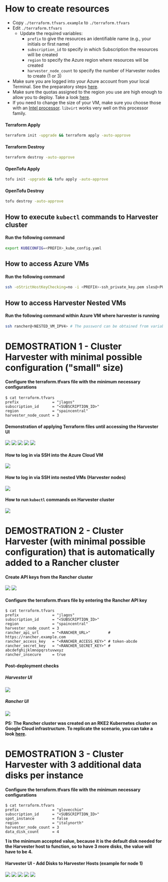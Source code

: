 # How to create resources

- Copy `./terraform.tfvars.example` to `./terraform.tfvars`
- Edit `./terraform.tfvars`
  - Update the required variables:
    - `prefix` to give the resources an identifiable name (e.g., your initials or first name)
    - `subscription_id` to specify in which Subscription the resources will be created
    - `region` to specify the Azure region where resources will be created
    - `harvester_node_count` to specify the number of Harvester nodes to create (1 or 3)
- Make sure you are logged into your Azure account from your local Terminal. See the preparatory steps [here](../../modules/azure/README.md).
- Make sure the quotas assigned to the region you use are high enough to allow you to deploy. Take a look [here](https://learn.microsoft.com/en-us/azure/quotas/quotas-overview#adjustable-and-non-adjustable-quotas).
- If you need to change the size of your VM, make sure you choose those with an [Intel processor](https://azure.microsoft.com/en-us/blog/nested-virtualization-in-azure/). `libvirt` works very well on this processor family.

#### Terraform Apply

```bash
terraform init -upgrade && terraform apply -auto-approve
```

#### Terraform Destroy

```bash
terraform destroy -auto-approve
```

#### OpenTofu Apply

```bash
tofu init -upgrade && tofu apply -auto-approve
```

#### OpenTofu Destroy

```bash
tofu destroy -auto-approve
```

## How to execute `kubectl` commands to Harvester cluster

#### Run the following command

```bash
export KUBECONFIG=<PREFIX>_kube_config.yaml
```

## How to access Azure VMs

#### Run the following command

```bash
ssh -oStrictHostKeyChecking=no -i <PREFIX>-ssh_private_key.pem sles@<PUBLIC_IPV4>
```

## How to access Harvester Nested VMs

#### Run the following command within Azure VM where harvester is running

```bash
ssh rancher@<NESTED_VM_IPV4> # The password can be obtained from variable harvester_password or from join/create_cloud_config.yaml file in the current folder
```

# DEMOSTRATION 1 - Cluster Harvester with minimal possible configuration ("small" size)

#### Configure the terraform.tfvars file with the minimum necessary configurations

```console
$ cat terraform.tfvars
prefix               = "jlagos"
subscription_id      = "<SUBSCRIPTION_ID>"
region               = "spaincentral"
harvester_node_count = 3
```

#### Demonstration of applying Terraform files until accessing the Harvester UI

![](../../images/AZURE_PROJ_README_1.png)
![](../../images/AZURE_PROJ_README_2.png)
![](../../images/AZURE_PROJ_README_3.png)
![](../../images/AZURE_PROJ_README_4.png)
![](../../images/AZURE_PROJ_README_5.png)

#### How to log in via SSH into the Azure Cloud VM

![](../../images/AZURE_PROJ_README_6.png)

#### How to log in via SSH into nested VMs (Harvester nodes)

![](../../images/AZURE_PROJ_README_7.png)

#### How to run `kubectl` commands on Harvester cluster

![](../../images/AZURE_PROJ_README_8.png)

# DEMOSTRATION 2 - Cluster Harvester (with minimal possible configuration) that is automatically added to a Rancher cluster

#### Create API keys from the Rancher cluster

![](../../images/AZURE_PROJ_README_9.png)
![](../../images/AZURE_PROJ_README_10.png)

#### Configure the terraform.tfvars file by entering the Rancher API key

```console
$ cat terraform.tfvars
prefix               = "jlagos"
subscription_id      = "<SUBSCRIPTION_ID>"
region               = "spaincentral"
harvester_node_count = 3
rancher_api_url      = "<RANCHER_URL>"        # https://rancher.example.com
rancher_access_key   = "<RANCHER_ACCESS_KEY>" # token-abcde
rancher_secret_key   = "<RANCHER_SECRET_KEY>" # abcdefghijklmnopqrstuvwxyz
rancher_insecure     = true
```

#### Post-deployment checks

##### Harvester UI

![](../../images/AZURE_PROJ_README_11.png) 

##### Rancher UI

![](../../images/AZURE_PROJ_README_12.png)

**PS: The Rancher cluster was created on an RKE2 Kubernetes cluster on Google Cloud infrastructure. To replicate the scenario, you can take a look [here](https://github.com/rancher/tf-rancher-up/tree/main/recipes/upstream/google-cloud/rke2).**

# DEMOSTRATION 3 - Cluster Harvester with 3 additional data disks per instance

#### Configure the terraform.tfvars file with the minimum necessary configurations

```console
$ cat terraform.tfvars
prefix               = "glovecchio"
subscription_id      = "<SUBSCRIPTION_ID>"
spot_instance        = false
region               = "italynorth"
harvester_node_count = 3
data_disk_count      = 4
```

**1 is the minimum accepted value, because it is the default disk needed for the Harvester host to function, so to have 3 more disks, the value will have to be 4.**

#### Harvester UI - Add Disks to Harvester Hosts (example for node 1)

![](../../images/AZURE_PROJ_README_13.png)
![](../../images/AZURE_PROJ_README_14.png)
![](../../images/AZURE_PROJ_README_15.png)
![](../../images/AZURE_PROJ_README_16.png)
![](../../images/AZURE_PROJ_README_17.png)
